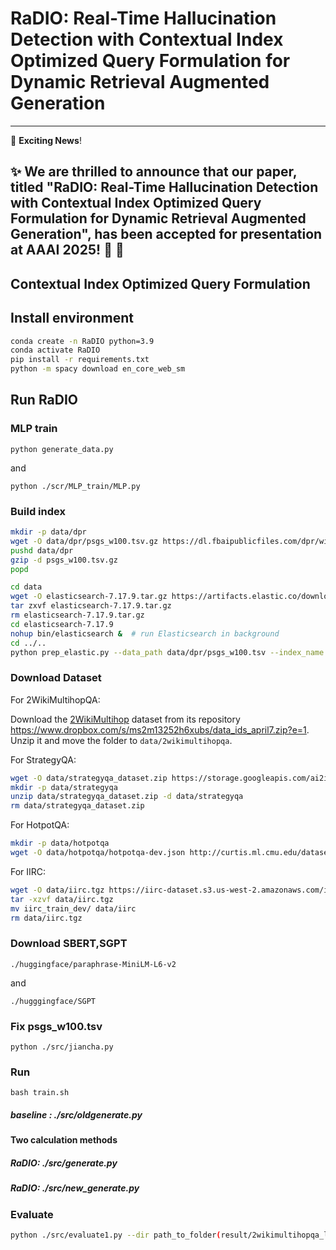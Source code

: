 # RaDIO: Real-Time Hallucination Detection with Contextual Index Optimized Query Formulation for Dynamic Retrieval Augmented Generation

---

🚀 **Exciting News**! 

✨ We are **thrilled** to announce that our paper, titled **"RaDIO: Real-Time Hallucination Detection with Contextual Index Optimized Query Formulation for Dynamic Retrieval Augmented Generation"**, has been **accepted** for presentation at **AAAI 2025**! 🎉
🎉
---


## Contextual Index Optimized Query Formulation



## Install environment

```bash
conda create -n RaDIO python=3.9
conda activate RaDIO
pip install -r requirements.txt
python -m spacy download en_core_web_sm
```

## Run RaDIO


### MLP train

```
python generate_data.py
```
and
```
python ./scr/MLP_train/MLP.py
```



### Build index


```bash
mkdir -p data/dpr
wget -O data/dpr/psgs_w100.tsv.gz https://dl.fbaipublicfiles.com/dpr/wikipedia_split/psgs_w100.tsv.gz
pushd data/dpr
gzip -d psgs_w100.tsv.gz
popd
```

```bash
cd data
wget -O elasticsearch-7.17.9.tar.gz https://artifacts.elastic.co/downloads/elasticsearch/elasticsearch-7.17.9-linux-x86_64.tar.gz  # download Elasticsearch
tar zxvf elasticsearch-7.17.9.tar.gz
rm elasticsearch-7.17.9.tar.gz 
cd elasticsearch-7.17.9
nohup bin/elasticsearch &  # run Elasticsearch in background
cd ../..
python prep_elastic.py --data_path data/dpr/psgs_w100.tsv --index_name wiki  # build index
```

### Download Dataset

For 2WikiMultihopQA:

Download the [2WikiMultihop](https://www.dropbox.com/s/ms2m13252h6xubs/data_ids_april7.zip?e=1) dataset from its repository <https://www.dropbox.com/s/ms2m13252h6xubs/data_ids_april7.zip?e=1>. Unzip it and move the folder to `data/2wikimultihopqa`.

For StrategyQA:

```bash
wget -O data/strategyqa_dataset.zip https://storage.googleapis.com/ai2i/strategyqa/data/strategyqa_dataset.zip
mkdir -p data/strategyqa
unzip data/strategyqa_dataset.zip -d data/strategyqa
rm data/strategyqa_dataset.zip 
```

For HotpotQA:

```bash
mkdir -p data/hotpotqa
wget -O data/hotpotqa/hotpotqa-dev.json http://curtis.ml.cmu.edu/datasets/hotpot/hotpot_dev_distractor_v1.json
```

For IIRC:

```bash
wget -O data/iirc.tgz https://iirc-dataset.s3.us-west-2.amazonaws.com/iirc_train_dev.tgz
tar -xzvf data/iirc.tgz
mv iirc_train_dev/ data/iirc
rm data/iirc.tgz
```

### Download SBERT,SGPT

```
./huggingface/paraphrase-MiniLM-L6-v2
```
and
```
./hugggingface/SGPT
```
### Fix  psgs_w100.tsv

```
python ./src/jiancha.py
```

### Run

```
bash train.sh
```

##### baseline : ./src/oldgenerate.py
#### Two calculation methods
##### RaDIO: ./src/generate.py
##### RaDIO: ./src/new_generate.py

### Evaluate


```bash
python ./src/evaluate1.py --dir path_to_folder(result/2wikimultihopqa_llama2_7b/newBM25)
```

